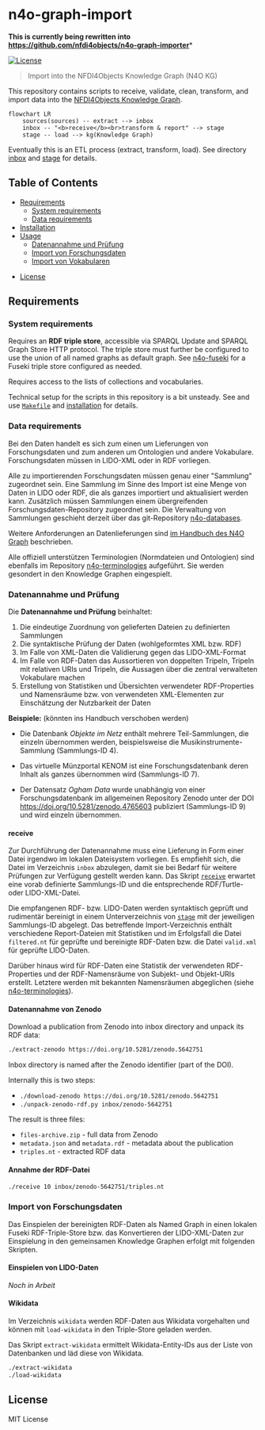 # n4o-graph-import

**This is currently being rewritten into <https://github.com/nfdi4objects/n4o-graph-importer>***

[![License](https://img.shields.io/github/license/nfdi4objects/n4o-graph-import.svg)](https://github.com/nfdi4objects/n4o-graph-import/blob/master/LICENSE)

> Import into the NFDI4Objects Knowledge Graph (N4O KG)

This repository contains scripts to receive, validate, clean, transform, and import data into the [NFDI4Objects Knowledge Graph](https://graph.nfdi4objects.net/).

```mermaid
flowchart LR
    sources(sources) -- extract --> inbox
    inbox -- "<b>receive</b><br>transform & report" --> stage
    stage -- load --> kg(Knowledge Graph)
```

Eventually this is an ETL process (extract, transform, load). See directory [inbox](inbox) and [stage](stage) for details.

## Table of Contents

- [Requirements](#requirements)
  - [System requirements](#system-requirements)
  - [Data requirements](#data-requirements)
- [Installation](#installation)
- [Usage](#usage)
  - [Datenannahme und Prüfung](#datenannahme-und-prüfung)
  - [Import von Forschungsdaten](#import-von-forschungsdaten)
  - [Import von Vokabularen](#import-von-vokabularen)
<!-- [Development](#development) -->
- [License](#license)

## Requirements

### System requirements

Requires an **RDF triple store**, accessible via SPARQL Update and SPARQL Graph Store HTTP protocol. The triple store must further be configured to use the union of all named graphs as default graph. See [n4o-fuseki](https://github.com/nfdi4objects/n4o-fuseki) for a Fuseki triple store configured as needed.

Requires access to the lists of collections and vocabularies.

Technical setup for the scripts in this repository is a bit unsteady. See and
use [`Makefile`](Makefile) and [installation](#installation) for details.

### Data requirements

Bei den Daten handelt es sich zum einen um Lieferungen von Forschungsdaten und
zum anderen um Ontologien und andere Vokabulare. Forschungsdaten müssen in
LIDO-XML oder in RDF vorliegen.

Alle zu importierenden Forschungsdaten müssen genau einer "Sammlung" zugeordnet
sein. Eine Sammlung im Sinne des Import ist eine Menge von Daten in LIDO oder
RDF, die als ganzes importiert und aktualisiert werden kann. Zusätzlich müssen
Sammlungen einem übergreifenden Forschungsdaten-Repository
zugeordnet sein. Die Verwaltung von Sammlungen geschieht derzeit über
das git-Repository [n4o-databases].

Weitere Anforderungen an Datenlieferungen sind [im Handbuch des N4O
Graph](https://nfdi4objects.github.io/n4o-graph/sources.html) beschrieben.

Alle offiziell unterstützen Terminologien (Normdateien und Ontologien) sind
ebenfalls im Repository [n4o-terminologies] aufgeführt. Sie werden gesondert in den
Knowledge Graphen eingespielt.

[n4o-databases]: https://github.com/nfdi4objects/n4o-databases/
[n4o-terminologies]: https://github.com/nfdi4objects/n4o-terminologies/

### Datenannahme und Prüfung

Die **Datenannahme und Prüfung** beinhaltet:

1. Die eindeutige Zuordnung von gelieferten Dateien zu definierten Sammlungen
2. Die syntaktische Prüfung der Daten (wohlgeformtes XML bzw. RDF)
3. Im Falle von XML-Daten die Validierung gegen das LIDO-XML-Format
4. Im Falle von RDF-Daten das Aussortieren von doppelten Tripeln, Tripeln mit relativen URIs und Tripeln, die  Aussagen über die zentral verwalteten Vokabulare machen
5. Erstellung von Statistiken und Übersichten verwendeter RDF-Properties und Namensräume bzw. von verwendeten XML-Elementen zur Einschätzung der Nutzbarkeit der Daten

**Beispiele:** (könnten ins Handbuch verschoben werden)

- Die Datenbank *Objekte im Netz* enthält mehrere Teil-Sammlungen, die einzeln 
  übernommen werden, beispielsweise die Musikinstrumente-Sammlung (Sammlungs-ID 4). 

- Das virtuelle Münzportal KENOM ist eine Forschungsdatenbank deren Inhalt
  als ganzes übernommen wird (Sammlungs-ID 7).

- Der Datensatz *Ogham Data* wurde unabhängig von einer Forschungsdatenbank im
  allgemeinen Repository Zenodo unter der DOI <https://doi.org/10.5281/zenodo.4765603>
  publiziert (Sammlungs-ID 9) und wird einzeln übernommen.

#### receive

Zur Durchführung der Datenannahme muss eine Lieferung in Form einer Datei irgendwo im lokalen Dateisystem vorliegen. Es empfiehlt sich, die Datei im Verzeichnis `inbox` abzulegen, damit sie bei Bedarf für weitere Prüfungen zur Verfügung gestellt werden kann. Das Skript [`receive`](receive) erwartet eine vorab definierte Sammlungs-ID und die entsprechende RDF/Turtle- oder LIDO-XML-Datei.

Die empfangenen RDF- bzw. LIDO-Daten werden syntaktisch geprüft und rudimentär
bereinigt in einem Unterverzeichnis von [`stage`](stage) mit der jeweiligen
Sammlungs-ID abgelegt. Das betreffende Import-Verzeichnis enthält verschiedene
Report-Dateien mit Statistiken und im Erfolgsfall die Datei `filtered.nt` für
geprüfte und bereinigte RDF-Daten bzw. die Datei `valid.xml` für geprüfte
LIDO-Daten.

Darüber hinaus wird für RDF-Daten eine Statistik der verwendeten RDF-Properties
und der RDF-Namensräume von Subjekt- und Objekt-URIs erstellt. Letztere werden
mit bekannten Namensräumen abgeglichen (siehe [n4o-terminologies]).

#### Datenannahme von Zenodo

Download a publication from Zenodo into inbox directory and unpack its RDF data:

~~~sh
./extract-zenodo https://doi.org/10.5281/zenodo.5642751
~~~

Inbox directory is named after the Zenodo identifier (part of the DOI).

Internally this is two steps:

- `./download-zenodo https://doi.org/10.5281/zenodo.5642751`
- `./unpack-zenodo-rdf.py inbox/zenodo-5642751`

The result is three files:

- `files-archive.zip` - full data from Zenodo
- `metadata.json` and `metadata.rdf` - metadata about the publication
- `triples.nt` - extracted RDF data

#### Annahme der RDF-Datei

~~~sh
./receive 10 inbox/zenodo-5642751/triples.nt
~~~

### Import von Forschungsdaten

Das Einspielen der bereinigten RDF-Daten als Named Graph in einen lokalen Fuseki RDF-Triple-Store bzw. das Konvertieren der LIDO-XML-Daten zur Einspielung in den gemeinsamen Knowledge Graphen erfolgt mit folgenden Skripten.

#### Einspielen von LIDO-Daten

*Noch in Arbeit*

#### Wikidata

Im Verzeichnis `wikidata` werden RDF-Daten aus Wikidata vorgehalten und können mit `load-wikidata` in den Triple-Store geladen werden.

Das Skript `extract-wikidata` ermittelt Wikidata-Entity-IDs aus der Liste von Datenbanken und läd diese von Wikidata.

~~~sh
./extract-wikidata
./load-wikidata
~~~

## License

MIT License
